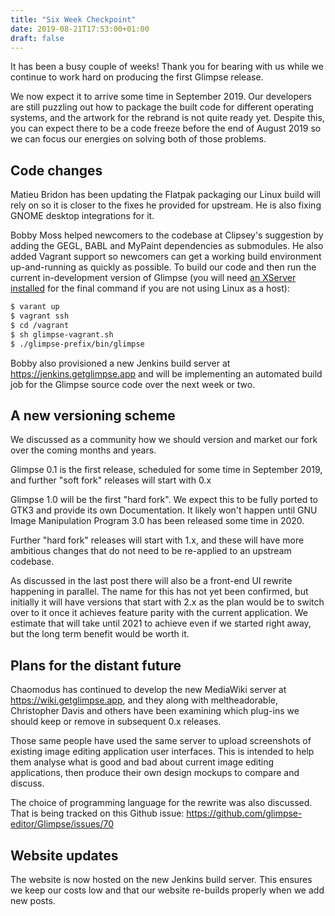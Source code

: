 ```yaml
---
title: "Six Week Checkpoint"
date: 2019-08-21T17:53:00+01:00
draft: false
---
```

It has been a busy couple of weeks! Thank you for bearing with us while we continue to work hard on producing the first Glimpse release.

We now expect it to arrive some time in September 2019. Our developers are still puzzling out how to package the built code for different operating systems, and the artwork for the rebrand is not quite ready yet. Despite this, you can expect there to be a code freeze before the end of August 2019 so we can focus our energies on solving both of those problems.

## Code changes
 Matieu Bridon has been updating the Flatpak packaging our Linux build will rely on so it is closer to the fixes he provided for upstream. He is also fixing GNOME desktop integrations for it.

Bobby Moss helped newcomers to the codebase at Clipsey's suggestion by adding the GEGL, BABL and MyPaint dependencies as submodules. He also added Vagrant support so newcomers can get a working build environment up-and-running as quickly as possible. To build our code and then run the current in-development version of Glimpse (you will need [an XServer installed](https://sourceforge.net/projects/xming/) for the final command if you are not using Linux as a host):

```bash
$ varant up
$ vagrant ssh
$ cd /vagrant
$ sh glimpse-vagrant.sh
$ ./glimpse-prefix/bin/glimpse
```

Bobby also provisioned a new Jenkins build server at https://jenkins.getglimpse.app and will be implementing an automated build job for the Glimpse source code over the next week or two.

## A new versioning scheme
We discussed as a community how we should version and market our fork over the coming months and years.

Glimpse 0.1 is the first release, scheduled for some time in September 2019, and further "soft fork" releases will start with 0.x

Glimpse 1.0 will be the first "hard fork". We expect this to be fully ported to GTK3 and provide its own Documentation. It likely won't happen until GNU Image Manipulation Program 3.0 has been released some time in 2020.

Further "hard fork" releases will start with 1.x, and these will have more ambitious changes that do not need to be re-applied to an upstream codebase.

As discussed in the last post there will also be a front-end UI rewrite happening in parallel. The name for this has not yet been confirmed, but initially it will have versions that start with 2.x as the plan would be to switch over to it once it achieves feature parity with the current application. We estimate that will take until 2021 to achieve even if we started right away, but the long term benefit would be worth it.

## Plans for the distant future
Chaomodus has continued to develop the new MediaWiki server at https://wiki.getglimpse.app, and they along with meltheadorable, Christopher Davis and others have been examining which plug-ins we should keep or remove in subsequent 0.x releases.

Those same people have used the same server to upload screenshots of existing image editing application user interfaces. This is intended to help them analyse what is good and bad about current image editing applications, then produce their own design mockups to compare and discuss.

The choice of programming language for the rewrite was also discussed. That is being tracked on this Github issue: https://github.com/glimpse-editor/Glimpse/issues/70

## Website updates
The website is now hosted on the new Jenkins build server. This ensures we keep our costs low and that our website re-builds properly when we add new posts.
